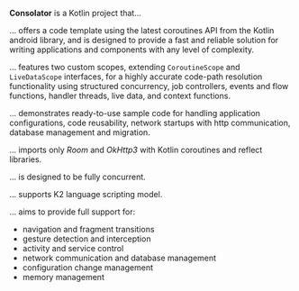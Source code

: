 **Consolator** is a Kotlin project that…

… offers a code template using the latest coroutines API from the Kotlin android library, and is designed to provide a fast and reliable solution for writing applications and components with any level of complexity.

… features two custom scopes, extending `CoroutineScope` and `LiveDataScope` interfaces, for a highly accurate code-path resolution functionality using structured concurrency, job controllers, events and flow functions, handler threads, live data, and context functions.

… demonstrates ready-to-use sample code for handling application configurations, code reusability, network startups with http communication, database management and migration.

… imports only *Room* and *OkHttp3* with Kotlin coroutines and reflect libraries.

… is designed to be fully concurrent.

… supports K2 language scripting model.

… aims to provide full support for:

  - navigation and fragment transitions
  - gesture detection and interception
  - activity and service control
  - network communication and database management
  - configuration change management
  - memory management
